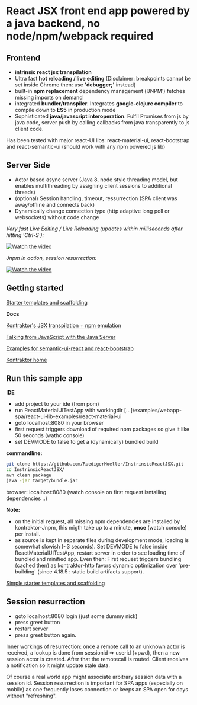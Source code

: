 # React JSX front end app powered by a java backend, no node/npm/webpack required

## Frontend

* **intrinsic react jsx transpilation** 
* Ultra fast **hot reloading / live editing** (Disclaimer: breakpoints cannot be set inside Chrome then: use **'debugger;'** instead)
* built-in **npm replacement** dependency management ('JNPM') fetches missing imports on demand
* integrated **bundler/transpiler**. Integrates **google-clojure compiler** to compile down to **ES5** in production mode
* Sophisticated **java/javascript interoperation**. Fulfil Promises from js by java code, server push by calling callbacks from java transparently to js client code.

Has been tested with major react-UI libs: react-material-ui, react-bootstrap and react-semantic-ui (should work with any npm powered js lib)
  
## Server Side

* Actor based async server (Java 8, node style threading model, but enables multithreading by assigning client sessions to additional threads)
* (optional) Session handling, timeout, ressurrection (SPA client was away/offline and connects back) 
* Dynamically change connection type (http adaptive long poll or websockets) without code change

*Very fast Live Editing / Live Reloading (updates within milliseconds after hitting 'Ctrl-S'):*

[![Watch the video](http://img.youtube.com/vi/IrdrKoP8WD8/0.jpg)](http://youtu.be/IrdrKoP8WD8)

*Jnpm in action, session resurrection:*

[![Watch the video](http://img.youtube.com/vi/CuYuynl16o4/0.jpg)](http://youtu.be/CuYuynl16o4)

## Getting started

[Starter templates and scaffolding](https://github.com/RuedigerMoeller/react-with-java-starter-templates)

**Docs**

[Kontraktor's JSX transpilation + npm emulation](https://github.com/RuedigerMoeller/kontraktor/wiki/Kontraktor-4-React-JSX)

[Talking from JavaScript with the Java Server](https://github.com/RuedigerMoeller/kontraktor/wiki/Kontraktor-4-Http)

[Examples for semantic-ui-react and react-bootstrap](https://github.com/RuedigerMoeller/kontraktor/tree/trunk/examples/webapp-spa/react-ui-lib-examples)

[Kontraktor home](https://github.com/RuedigerMoeller/kontraktor)


## Run this sample app

**IDE**
* add project to your ide (from pom)
* run ReactMaterialUITestApp with workingdir [...]/examples/webapp-spa/react-ui-lib-examples/react-material-ui
* goto localhost:8080 in your browser
* first request triggers download of required npm packages so give it like 50 seconds (wathc console)
* set DEVMODE to false to get a (dynamically) bundled build

**commandline:**
```bash
git clone https://github.com/RuedigerMoeller/InstrinsicReactJSX.git
cd InstrinsicReactJSX/
mvn clean package
java -jar target/bundle.jar
```
browser: localhost:8080  (watch console on first request isntalling dependencies ..)

**Note:**
* on the initial request, all missing npm dependencies are installed by kontraktor-Jnpm, this migth take up to a minute,
**once** (watch console) per install.
* as source is kept in separate files during development mode, loading is somewhat slowish (~3 seconds). Set DEVMODE to false 
inside ReactMaterialUITestApp, restart server in order to see loading time of bundled and minified app. Even then: First request triggers bundling (cached then) as kontraktor-http favors dynamic optimization over 'pre-building' (since 4.18.5 : static build artifacts support).

[Simple starter templates and scaffolding](https://github.com/RuedigerMoeller/react-with-java-starter-templates)

## Session resurrection

* goto localhost:8080 login (just some dummy nick)
* press greet button
* restart server
* press greet button again.

Inner workings of resurrection: once a remote call to an unknown actor is received, a lookup is done from sessionid => userid (+pwd), then
a new session actor is created. After that the remotecall is routed. Client receives a notification so it might update 
stale data.

Of course a real world app might associate arbitrary session data with a session id. Session resurrection is important
for SPA apps (especially on mobile) as one frequently loses connection or keeps an SPA open for days without "refreshing".


